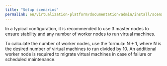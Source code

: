 ```yaml
---
title: "Setup scenarios"
permalink: en/virtualization-platform/documentation/admin/install/scenarios.html
---
```


In a typical configuration, it is recommended to use 3 master nodes to ensure stability and any number of worker nodes to run virtual machines.

To calculate the number of worker nodes, use the formula: N + 1, where N is the desired number of virtual machines to run divided by 10. 
An additional worker node is required to migrate virtual machines in case of failure or scheduled maintenance.